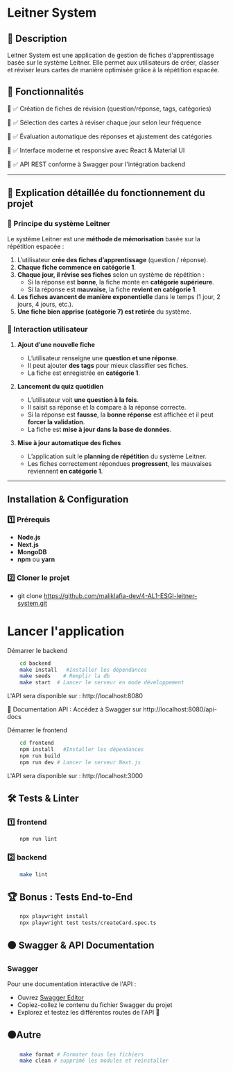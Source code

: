 ﻿# Leitner System
## 📌 Description 

Leitner System est une application de gestion de fiches d'apprentissage basée sur le système Leitner. Elle permet aux utilisateurs de créer, classer et réviser leurs cartes de manière optimisée grâce à la répétition espacée.

## 🚀 Fonctionnalités

🔹 ✅ Création de fiches de révision (question/réponse, tags, catégories)

🔹 ✅ Sélection des cartes à réviser chaque jour selon leur fréquence

🔹 ✅ Évaluation automatique des réponses et ajustement des catégories

🔹 ✅ Interface moderne et responsive avec React & Material UI

🔹 ✅ API REST conforme à Swagger pour l'intégration backend

---

## 📡 Explication détaillée du fonctionnement du projet  

### 🔹 Principe du système Leitner  
Le système Leitner est une **méthode de mémorisation** basée sur la répétition espacée :  
1. L’utilisateur **crée des fiches d’apprentissage** (question / réponse).  
2. **Chaque fiche commence en catégorie 1**.  
3. **Chaque jour, il révise ses fiches** selon un système de répétition :  
   - Si la réponse est **bonne**, la fiche monte en **catégorie supérieure**.  
   - Si la réponse est **mauvaise**, la fiche **revient en catégorie 1**.  
4. **Les fiches avancent de manière exponentielle** dans le temps (1 jour, 2 jours, 4 jours, etc.).  
5. **Une fiche bien apprise (catégorie 7) est retirée** du système.  

### 🔹 Interaction utilisateur  
1. **Ajout d’une nouvelle fiche**  
   - L’utilisateur renseigne une **question et une réponse**.  
   - Il peut ajouter **des tags** pour mieux classifier ses fiches.  
   - La fiche est enregistrée en **catégorie 1**.  

2. **Lancement du quiz quotidien**  
   - L’utilisateur voit **une question à la fois**.  
   - Il saisit sa réponse et la compare à la réponse correcte.  
   - Si la réponse est **fausse**, la **bonne réponse** est affichée et il peut **forcer la validation**.  
   - La fiche est **mise à jour dans la base de données**.  

3. **Mise à jour automatique des fiches**  
   - L’application suit le **planning de répétition** du système Leitner.  
   - Les fiches correctement répondues **progressent**, les mauvaises reviennent **en catégorie 1**.  

---


## Installation & Configuration

### 1️⃣ Prérequis
- **Node.js**
- **Next.js**
- **MongoDB**
- **npm** ou **yarn**

### 2️⃣ Cloner le projet

- git clone https://github.com/maliklafia-dev/4-AL1-ESGI-leitner-system.git


# Lancer l'application

Démarrer le backend
```sh
    cd backend
    make install   #Installer les dépendances
    make seeds    # Remplir la db
    make start  # Lancer le serveur en mode développement
```

L'API sera disponible sur : http://localhost:8080

📌 Documentation API : Accédez à Swagger sur http://localhost:8080/api-docs


Démarrer le frontend
```sh
    cd frontend
    npm install   #Installer les dépendances
    npm run build 
    npm run dev # Lancer le serveur Next.js
```

L'API sera disponible sur : http://localhost:3000


## 🛠️ Tests & Linter
### 1️⃣ frontend
```sh
    npm run lint
```

### 2️⃣ backend
```sh
    make lint
```

## 🏆 Bonus : Tests End-to-End
```sh
    npx playwright install
    npx playwright test tests/createCard.spec.ts 
```


## 🟠​ Swagger & API Documentation
### Swagger
Pour une documentation interactive de l'API :
- Ouvrez [Swagger Editor](https://editor.swagger.io/)
- Copiez-collez le contenu du fichier Swagger du projet
- Explorez et testez les différentes routes de l'API 🚀

## 🟠Autre
```sh
    make format # Formater tous les fichiers
    make clean # supprimé les modules et reinstaller
```
